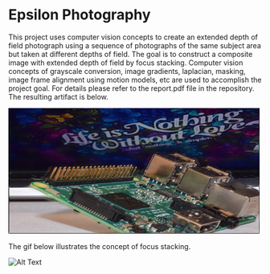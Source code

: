 # Epsilon Photography
This project uses computer vision concepts to create an extended depth of field photograph using a sequence of photographs of the same subject area but taken at different depths of field. The goal is to construct a composite image with extended depth of field by focus stacking. Computer vision concepts of grayscale conversion, image gradients, laplacian, masking, image frame alignment using motion models, etc are used to accomplish the project goal. For details please refer to the report.pdf file in the repository. The resulting artifact is below.

<img src="https://github.com/nitishsanghi/Computer-Vision/blob/main/EpsilonPhotography/finalartifact.jpg" width="500" height="250">

The gif below illustrates the concept of focus stacking.

![Alt Text](https://media.giphy.com/media/iuE792vgQdAUtjnjix/giphy.gif)

